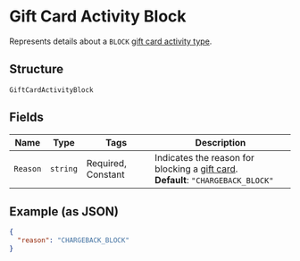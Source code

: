 
# Gift Card Activity Block

Represents details about a `BLOCK` [gift card activity type](../../doc/models/gift-card-activity-type.md).

## Structure

`GiftCardActivityBlock`

## Fields

| Name | Type | Tags | Description |
|  --- | --- | --- | --- |
| `Reason` | `string` | Required, Constant | Indicates the reason for blocking a [gift card](../../doc/models/gift-card.md).<br>**Default**: `"CHARGEBACK_BLOCK"` |

## Example (as JSON)

```json
{
  "reason": "CHARGEBACK_BLOCK"
}
```

